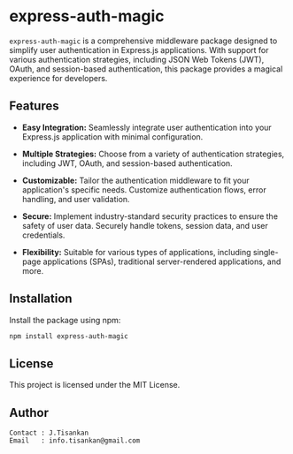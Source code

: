 # express-auth-magic

`express-auth-magic` is a comprehensive middleware package designed to simplify user authentication in Express.js applications. With support for various authentication strategies, including JSON Web Tokens (JWT), OAuth, and session-based authentication, this package provides a magical experience for developers.

## Features

- **Easy Integration:** Seamlessly integrate user authentication into your Express.js application with minimal configuration.

- **Multiple Strategies:** Choose from a variety of authentication strategies, including JWT, OAuth, and session-based authentication.

- **Customizable:** Tailor the authentication middleware to fit your application's specific needs. Customize authentication flows, error handling, and user validation.

- **Secure:** Implement industry-standard security practices to ensure the safety of user data. Securely handle tokens, session data, and user credentials.

- **Flexibility:** Suitable for various types of applications, including single-page applications (SPAs), traditional server-rendered applications, and more.

## Installation

Install the package using npm:

```bash
npm install express-auth-magic
```


## License
This project is licensed under the MIT License.

## Author
```
Contact : J.Tisankan 
Email   : info.tisankan@gmail.com
```
